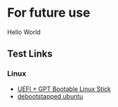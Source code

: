 # For future use

Hello World

## Test Links

### Linux

* [UEFI + GPT Bootable Linux Stick](linux/usb-boot.md)
* [debootstapped ubuntu](linux/debootstrap-ubuntu.md)